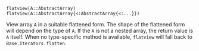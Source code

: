 ```
flatview(A::AbstractArray)
flatview(A::AbstractArray{<:AbstractArray{<:...}})
```

View array `A` in a suitable flattened form. The shape of the flattened form will depend on the type of `A`. If the `A` is not a nested array, the return value is `A` itself. When no type-specific method is available, `flatview` will fall back to `Base.Iterators.flatten`.
